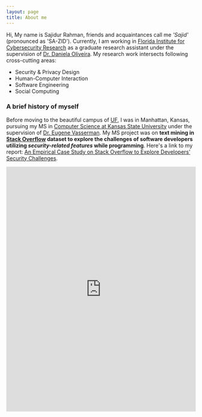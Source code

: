 ```yaml
---
layout: page
title: About me
---
```


Hi, My name is Sajidur Rahman, friends and acquaintances call me _'Sajid'_ (pronounced as 'SA-ZID'). Currently, I am working in
[Florida Institute for Cybersecurity Research](http://fics.institute.ufl.edu/) as a graduate research assistant
under the supervision of [Dr. Daniela Oliveira](http://www.daniela.ece.ufl.edu/Home.html).
My research work intersects following cross-cutting areas:

- Security & Privacy Design
- Human-Computer Interaction
- Software Engineering
- Social Computing


### A brief history of myself

Before moving to the beautiful campus of [UF](http://virtualtour.ufl.edu/), I was in Manhattan, Kansas, pursuing my MS in [Computer Science at Kansas State University](https://www.cs.ksu.edu/) under the supervision of [Dr. Eugene Vasserman](https://people.cs.ksu.edu/~eyv/).
My MS project was on **text mining in [Stack Overflow](https://stackoverflow.com/) dataset to explore the challenges of software developers utilizing _security-related features_ while programming**. Here's a link to my report: [An Empirical Case Study on Stack Overflow to Explore Developers’ Security Challenges](http://krex.k-state.edu/dspace/handle/2097/34563).

<iframe src='https://cdn.knightlab.com/libs/timeline3/latest/embed/index.html?source=1l-OTKrZ9N3Dq3zsJsnJF8QoZNeojxjaYrYs3iLjkXrc&font=Default&lang=en&initial_zoom=2&height=650' width='100%' height='650' webkitallowfullscreen mozallowfullscreen allowfullscreen frameborder='0'></iframe>
